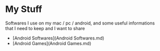 # My Stuff

<!-- START doctoc -->
<!-- END doctoc -->

Softwares I use on my mac / pc / android, and some useful informations that I need to keep and I want to share

* [Android Softwares](Android Softwares.md)
* [Android Games](Android Games.md)